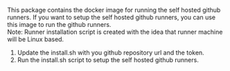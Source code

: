 This package contains the docker image for running the self hosted github runners.
If you want to setup the self hosted github runners, you can use this image to run the github runners.
</br>
Note: Runner installation script is created with the idea that runner machine will be Linux based.
1. Update the install.sh with you github repository url and the token.
2. Run the install.sh script to setup the self hosted github runners.